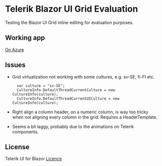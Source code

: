 # Telerik Blazor UI Grid Evaluation

Testing the Blazor UI Grid inline editing for evaluation purposes.

## Working app

[On Azure](https://telerikgridtests.azurewebsites.net)

## Issues

* Grid virtualization not working with some cultures, e.g. sv-SE, fi-FI etc.

        var culture = "sv-SE";
        CultureInfo.DefaultThreadCurrentCulture = new CultureInfo(culture);
        CultureInfo.DefaultThreadCurrentUICulture = new CultureInfo(culture);
        
* Right align a column header, on a numeric column, is way too tricky when not aligning every column in the grid. Requires a HeaderTemplate. 
* Seems a bit laggy, probably due to the animations on Telerik components.

## License
Telerik UI for Blazor [Licence](https://www.telerik.com/purchase/license-agreement/blazor-ui)
